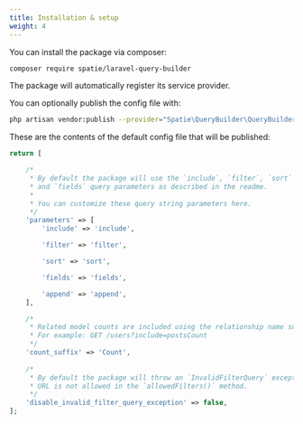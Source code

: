 ```yaml
---
title: Installation & setup
weight: 4
---
```


You can install the package via composer:

```bash
composer require spatie/laravel-query-builder
```

The package will automatically register its service provider.

You can optionally publish the config file with:
```bash
php artisan vendor:publish --provider="Spatie\QueryBuilder\QueryBuilderServiceProvider" --tag="query-builder-config"
```

These are the contents of the default config file that will be published:

```php
return [

    /*
     * By default the package will use the `include`, `filter`, `sort`
     * and `fields` query parameters as described in the readme.
     *
     * You can customize these query string parameters here.
     */
    'parameters' => [
        'include' => 'include',

        'filter' => 'filter',

        'sort' => 'sort',

        'fields' => 'fields',

        'append' => 'append',
    ],

    /*
     * Related model counts are included using the relationship name suffixed with this string.
     * For example: GET /users?include=postsCount
     */
    'count_suffix' => 'Count',
    
    /*
     * By default the package will throw an `InvalidFilterQuery` exception when a filter in the
     * URL is not allowed in the `allowedFilters()` method.
     */
    'disable_invalid_filter_query_exception' => false,
];
```
